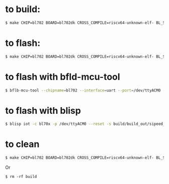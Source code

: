 # to build:

```bash
$ make CHIP=bl702 BOARD=bl702dk CROSS_COMPILE=riscv64-unknown-elf- BL_SDK_BASE=<bl_mcu_sdk path>
```

# to flash:

```bash
$ make CHIP=bl702 BOARD=bl702dk CROSS_COMPILE=riscv64-unknown-elf- BL_SDK_BASE=<bl_mcu_sdk path> COMX=/dev/ttyACM0 flash
```
# to flash with bfld-mcu-tool

```bash
$ bflb-mcu-tool --chipname=bl702 --interface=uart --port=/dev/ttyACM0 --baudrate=2000000 --firmware=build/build_out/sipeed_debugger_plus_blink_bl702.bin --addr 0x1000
```

# to flash with blisp

```bash
$ blisp iot -c bl70x -p /dev/ttyACM0 --reset -s build/build_out/sipeed_debugger_plus_blink_bl702.bin -l 0x1000
```

# to clean

```bash
$ make CHIP=bl702 BOARD=bl702dk CROSS_COMPILE=riscv64-unknown-elf- BL_SDK_BASE=<bl_mcu_sdk path> clean
```
Or
```
$ rm -rf build
```
